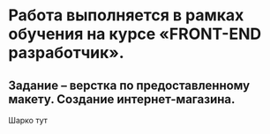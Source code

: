 Работа выполняется в рамках обучения на курсе «FRONT-END разработчик».
================================================================

Задание – верстка по предоставленному макету. Создание интернет-магазина.
---------------------------------------------------------------------

Шарко тут